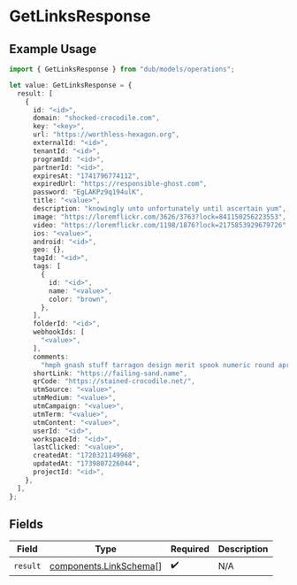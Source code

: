 # GetLinksResponse

## Example Usage

```typescript
import { GetLinksResponse } from "dub/models/operations";

let value: GetLinksResponse = {
  result: [
    {
      id: "<id>",
      domain: "shocked-crocodile.com",
      key: "<key>",
      url: "https://worthless-hexagon.org",
      externalId: "<id>",
      tenantId: "<id>",
      programId: "<id>",
      partnerId: "<id>",
      expiresAt: "1741796774112",
      expiredUrl: "https://responsible-ghost.com",
      password: "EgLAKPz9q194ulK",
      title: "<value>",
      description: "knowingly unto unfortunately until ascertain yum",
      image: "https://loremflickr.com/3626/3763?lock=841150256223553",
      video: "https://loremflickr.com/1198/1876?lock=2175853929679726",
      ios: "<value>",
      android: "<id>",
      geo: {},
      tagId: "<id>",
      tags: [
        {
          id: "<id>",
          name: "<value>",
          color: "brown",
        },
      ],
      folderId: "<id>",
      webhookIds: [
        "<value>",
      ],
      comments:
        "hmph gnash stuff tarragon design merit spook numeric round apropos separate impish whenever viability outside blissfully",
      shortLink: "https://failing-sand.name",
      qrCode: "https://stained-crocodile.net/",
      utmSource: "<value>",
      utmMedium: "<value>",
      utmCampaign: "<value>",
      utmTerm: "<value>",
      utmContent: "<value>",
      userId: "<id>",
      workspaceId: "<id>",
      lastClicked: "<value>",
      createdAt: "1720321149968",
      updatedAt: "1739807226044",
      projectId: "<id>",
    },
  ],
};
```

## Fields

| Field                                                            | Type                                                             | Required                                                         | Description                                                      |
| ---------------------------------------------------------------- | ---------------------------------------------------------------- | ---------------------------------------------------------------- | ---------------------------------------------------------------- |
| `result`                                                         | [components.LinkSchema](../../models/components/linkschema.md)[] | :heavy_check_mark:                                               | N/A                                                              |